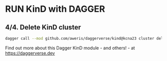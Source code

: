 # RUN KinD with DAGGER
## 4/4. Delete KinD cluster

```sh
dagger call --mod github.com/aweris/daggerverse/kind@kcna23 cluster delete
```

Find out more about this Dagger KinD module - and others! - at <https://daggerverse.dev>
